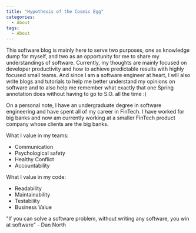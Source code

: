 ```yaml
---
title: "Hypothesis of the Cosmic Egg"
categories:
  - About
tags:
  - About
---
```


This software blog is mainly here to serve two purposes, one as knowledge dump for myself, 
and two as an opportunity for me to share my understandings of software.  Currently, my 
thoughts are mainly focused on developer productivity and how to achieve predictable results
 with highly focused small teams.  And since I am a software engineer at heart, I will also 
 write blogs and tutorials to help me better understand my opinions on software and to also 
 help me remember what exactly that one Spring annotation does without having to go to S.O. 
 all the time :)
 
 On a personal note, I have an undergraduate degree in software engineering and have spent 
 all of my career in FinTech.  I have worked for big banks and now am currently working at a
  smaller FinTech product company whose clients are the big banks.  
  
What I value in my teams:
* Communication
* Psychological safety
* Healthy Conflict
* Accountability 

What I value in my code:
* Readability
* Maintainability
* Testability
* Business Value

"If you can solve a software problem, without writing any software, you win at software" - 
Dan North 